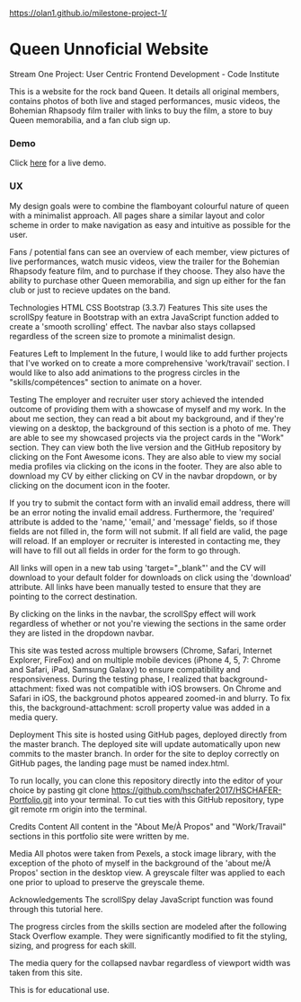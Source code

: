 https://olan1.github.io/milestone-project-1/

<h1>Queen Unnoficial Website</h1>

<p>Stream One Project: User Centric Frontend Development - Code Institute</p>
<p>This is a website for the rock band Queen. It details all original members, contains photos of both live and staged performances, music videos, the Bohemian Rhapsody film trailer with links to buy the film, a store to buy Queen memorabilia, and a fan club sign up.</p>

<h3>Demo</h3>
<p>Click <a href="https://olan1.github.io/milestone-project-1/">here</a> for a live demo.</p>

<h3>UX</h3>
<p>My design goals were to combine the flamboyant colourful nature of queen with a minimalist approach. All pages share a similar layout and color scheme in order to make navigation as easy and intuitive as possible for the user.</p>
<p>Fans / potential fans can see an overview of each member, view pictures of live performances, watch music videos, view the trailer for the Bohemian Rhapsody feature film, and to purchase if they choose. They also have the ability to purchase other Queen memorabilia, and sign up either for the fan club or just to recieve updates on the band.</p>





Technologies
HTML
CSS
Bootstrap (3.3.7)
Features
This site uses the scrollSpy feature in Bootstrap with an extra JavaScript function added to create a 'smooth scrolling' effect. The navbar also stays collapsed regardless of the screen size to promote a minimalist design.

Features Left to Implement
In the future, I would like to add further projects that I've worked on to create a more comprehensive 'work/travail' section. I would like to also add animations to the progress circles in the "skills/compétences" section to animate on a hover.

Testing
The employer and recruiter user story achieved the intended outcome of providing them with a showcase of myself and my work. In the about me section, they can read a bit about my background, and if they're viewing on a desktop, the background of this section is a photo of me. They are able to see my showcased projects via the project cards in the "Work" section. They can view both the live version and the GitHub repository by clicking on the Font Awesome icons. They are also able to view my social media profiles via clicking on the icons in the footer. They are also able to download my CV by either clicking on CV in the navbar dropdown, or by clicking on the document icon in the footer.

If you try to submit the contact form with an invalid email address, there will be an error noting the invalid email address. Furthermore, the 'required' attribute is added to the 'name,' 'email,' and 'message' fields, so if those fields are not filled in, the form will not submit. If all field are valid, the page will reload. If an employer or recruiter is interested in contacting me, they will have to fill out all fields in order for the form to go through.

All links will open in a new tab using 'target="_blank"' and the CV will download to your default folder for downloads on click using the 'download' attribute. All links have been manually tested to ensure that they are pointing to the correct destination.

By clicking on the links in the navbar, the scrollSpy effect will work regardless of whether or not you're viewing the sections in the same order they are listed in the dropdown navbar.

This site was tested across multiple browsers (Chrome, Safari, Internet Explorer, FireFox) and on multiple mobile devices (iPhone 4, 5, 7: Chrome and Safari, iPad, Samsung Galaxy) to ensure compatibility and responsiveness. During the testing phase, I realized that background-attachment: fixed was not compatible with iOS browsers. On Chrome and Safari in iOS, the background photos appeared zoomed-in and blurry. To fix this, the background-attachment: scroll property value was added in a media query.

Deployment
This site is hosted using GitHub pages, deployed directly from the master branch. The deployed site will update automatically upon new commits to the master branch. In order for the site to deploy correctly on GitHub pages, the landing page must be named index.html.

To run locally, you can clone this repository directly into the editor of your choice by pasting git clone https://github.com/hschafer2017/HSCHAFER-Portfolio.git into your terminal. To cut ties with this GitHub repository, type git remote rm origin into the terminal.

Credits
Content
All content in the "About Me/À Propos" and "Work/Travail" sections in this portfolio site were written by me.

Media
All photos were taken from Pexels, a stock image library, with the exception of the photo of myself in the background of the 'about me/À Propos' section in the desktop view. A greyscale filter was applied to each one prior to upload to preserve the greyscale theme.

Acknowledgements
The scrollSpy delay JavaScript function was found through this tutorial here.

The progress circles from the skills section are modeled after the following Stack Overflow example. They were significantly modified to fit the styling, sizing, and progress for each skill.

The media query for the collapsed navbar regardless of viewport width was taken from this site.

This is for educational use.